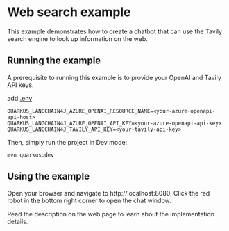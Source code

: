 # Web search example

This example demonstrates how to create a chatbot that can use the Tavily search
engine to look up information on the web.

## Running the example

A prerequisite to running this example is to provide your OpenAI and Tavily API keys.

add [.env](.env)
```
QUARKUS_LANGCHAIN4J_AZURE_OPENAI_RESOURCE_NAME=<your-azure-openapi-api-host>
QUARKUS_LANGCHAIN4J_AZURE_OPENAI_API_KEY=<your-azure-openapi-api-key>
QUARKUS_LANGCHAIN4J_TAVILY_API_KEY=<your-tavily-api-key>
```

Then, simply run the project in Dev mode:

```
mvn quarkus:dev
```

## Using the example

Open your browser and navigate to http://localhost:8080. Click the red robot
in the bottom right corner to open the chat window.

Read the description on the web page to learn about the implementation details.


